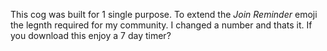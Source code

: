 This cog was built for 1 single purpose.  To extend the *Join Reminder* emoji the legnth required for my community.  I changed a number and thats it.  If you download this enjoy a 7 day timer?
